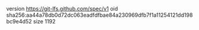version https://git-lfs.github.com/spec/v1
oid sha256:aa44a78db0d72dc063eadfdfbae84a230969dfb7f1a11254121dd198bc9e4d52
size 1192
